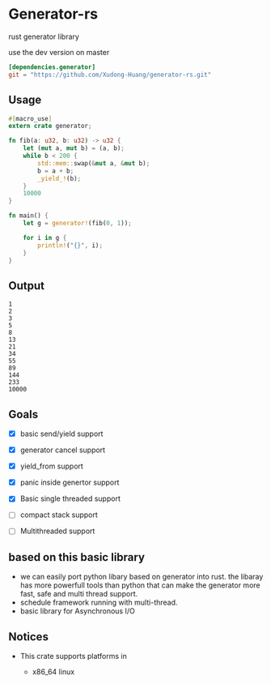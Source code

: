# Generator-rs

rust generator library

use the dev version on master

```toml
[dependencies.generator]
git = "https://github.com/Xudong-Huang/generator-rs.git"
```


## Usage
```rust
#[macro_use]
extern crate generator;

fn fib(a: u32, b: u32) -> u32 {
    let (mut a, mut b) = (a, b);
    while b < 200 {
        std::mem::swap(&mut a, &mut b);
        b = a + b;
        _yield_!(b);
    }
    10000
}

fn main() {
    let g = generator!(fib(0, 1));

    for i in g {
        println!("{}", i);
    }
}

```

## Output
```
1
2
3
5
8
13
21
34
55
89
144
233
10000
```

## Goals

- [x] basic send/yield support
- [x] generator cancel support
- [x] yield_from support
- [x] panic inside genertor support
- [x] Basic single threaded support
- [ ] compact stack support
- [ ] Multithreaded support



##  based on this basic library
- we can easily port python libary based on generator into rust. the libaray has more powerfull tools than python that can make the generator more fast, safe and multi thread support.
- schedule framework running with multi-thread.
- basic library for Asynchronous I/O

## Notices

* This crate supports platforms in

    - x86_64 linux

